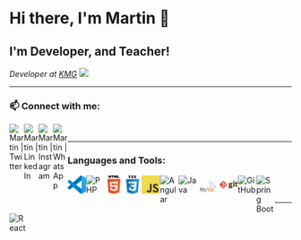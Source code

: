 # Hi there, I'm Martin 👋



## I'm Developer, and Teacher!
<p><em>Developer at <a href="https://kmganalytics.com/es/">KMG</a>  <img src="https://media.giphy.com/media/WUlplcMpOCEmTGBtBW/giphy.gif" width="30"></em></p>
<!-- 
<p><em>Software development student at <a href="https://www.unicen.edu.ar">UNICEN</a></em></p>
- 🌱 I’m currently learning Code Documentation and Software Architectures
- ⚡ Fun fact: I love to play the guitar and play football
-->

---

### 📫 Connect with me:

<a href="https://twitter.com/Tinchol2" target="_blank">
  <img align="left" alt="Martin | Twitter" width="26px" src="https://cdn.jsdelivr.net/npm/simple-icons@v3/icons/twitter.svg" />
</a>
<a href="https://www.linkedin.com/in/martin-ignacio-lopardo-53919619b" target="_blank">
  <img align="left" alt="Martin | LinkedIn" width="26px" src="https://cdn.jsdelivr.net/npm/simple-icons@v3/icons/linkedin.svg" />
</a>
<a href="https://www.instagram.com/martinlopardo" target="_blank">
  <img align="left" alt="Martin | Instagram" width="26px" src="https://cdn.jsdelivr.net/npm/simple-icons@v3/icons/instagram.svg" />
</a>
<a href="https://wa.me/5491112345678" target="_blank">
  <img align="left" alt="Martin | WhatsApp" width="26px" src="https://cdn.jsdelivr.net/npm/simple-icons@v3/icons/whatsapp.svg" />
</a>
<br />


---

### Languages and Tools:

[<img align="left" alt="Visual Studio Code" width="33px" src="https://raw.githubusercontent.com/github/explore/80688e429a7d4ef2fca1e82350fe8e3517d3494d/topics/visual-studio-code/visual-studio-code.png" />][visualstudio]
<img  align="left" alt="PHP" width="33px" src="https://cdn.jsdelivr.net/npm/programming-languages-logos/src/php/php.png">
<img align="left" alt="HTML5" width="33px" src="https://raw.githubusercontent.com/github/explore/80688e429a7d4ef2fca1e82350fe8e3517d3494d/topics/html/html.png" />
<img align="left" alt="CSS3" width="33px" src="https://raw.githubusercontent.com/github/explore/80688e429a7d4ef2fca1e82350fe8e3517d3494d/topics/css/css.png" />
<img align="left" alt="JavaScript" width="33px" src="https://raw.githubusercontent.com/github/explore/80688e429a7d4ef2fca1e82350fe8e3517d3494d/topics/javascript/javascript.png" />
<img align="left" alt="Angular" width="33px" src="https://img.icons8.com/color/48/000000/angularjs.png"/>
<img  align="left" alt="Java" width="33px" src="https://cdn.jsdelivr.net/npm/programming-languages-logos/src/java/java.png">
<img align="left" alt="MySQL" width="40px" src="https://raw.githubusercontent.com/github/explore/80688e429a7d4ef2fca1e82350fe8e3517d3494d/topics/mysql/mysql.png" />
<img align="left" alt="Git" width="33px" src="https://raw.githubusercontent.com/github/explore/80688e429a7d4ef2fca1e82350fe8e3517d3494d/topics/git/git.png" />
<img  align="left" alt="GitHub" width="33px" src="https://img.icons8.com/fluent/48/000000/github.png"/>
<img align="left" alt="Spring Boot" width="33px" src="https://img.icons8.com/color/48/000000/spring-logo.png" />
<img align="left" alt="React" width="33px" src="https://img.icons8.com/color/48/000000/react-native.png" />

<br />
<br />

---

<!-- 
<details>
  <summary>:zap: GitHub stats</summary>
  <img align="left" alt="Martin's GitHub stats" src="https://github-readme-stats.vercel.app/api?username=martinignaciolopardo&count_private=true&show_icons=true&theme=tokyonight"/>
</details>


<details>
  <summary>:zap: Top languages</summary>
  <img align="left" alt="Martin's top languages" src="https://github-readme-stats.vercel.app/api/top-langs/?username=martinignaciolopardo"/>
</details>

-->

[twitter]: https://twitter.com/Tinchol2
[youtube]: https://youtube.com/user/tinchol1
[instagram]: https://www.instagram.com/martinlopardo
[linkedin]: https://www.linkedin.com/in/martin-ignacio-lopardo-53919619b
[visualstudio]: https://code.visualstudio.com/
